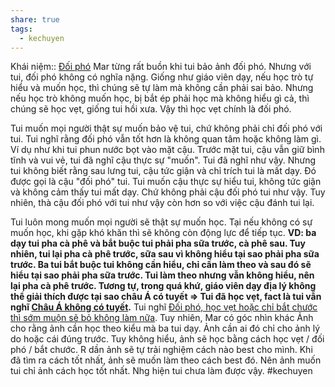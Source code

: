 ```yaml
---
share: true
tags:
  - kechuyen
---
```


Khái niệm:: [Đối phó](../T%E1%BB%AB%20%C4%91i%E1%BB%83n/Ti%C3%AAu%20c%E1%BB%B1c/%C4%90%E1%BB%91i%20ph%C3%B3.md)
Mar từng rất buồn khi tui bảo ảnh đối phó. Nhưng với tui, đối phó không có nghĩa nặng. Giống như giáo viên dạy, nếu học trò tự hiểu và muốn học, thì chúng sẽ tự làm mà không cần phải sai bảo. Nhưng nếu học trò không muốn học, bị bắt ép phải học mà không hiểu gì cả, thì chúng sẽ học vẹt, giống tui hồi xưa. Vậy thì học vẹt chính là đối phó.

Tui muốn mọi người thật sự muốn bảo vệ tui, chứ không phải chỉ đối phó với tui. Tui nghĩ rằng đối phó vẫn tốt hơn là không quan tâm hoặc không làm gì. Ví dụ như khi tui phun nước bọt vào mặt cậu. Trước mặt tui, cậu vẫn giữ bình tĩnh và vui vẻ, tui đã nghĩ cậu thực sự "muốn". Tui đã nghĩ như vậy. Nhưng tui không biết rằng sau lưng tui, cậu tức giận và chỉ trích tui là mất dạy. Đó được gọi là cậu "đối phó" tui. Tui muốn cậu thực sự hiểu tui, không tức giận và không cảm thấy tui mất dạy. Chứ không phải cậu đối phó tui như vậy. Tuy nhiên, thà cậu đối phó với tui như vậy còn hơn so với việc cậu đánh tui lại.

Tui luôn mong muốn mọi người sẽ thật sự muốn học. Tại nếu không có sự muốn học, khi gặp khó khăn thì sẽ không còn động lực để tiếp tục. 
**VD: ba dạy tui pha cà phê và bắt buộc tui phải pha sữa trước, cà phê sau. Tuy nhiên, tui lại pha cà phê trước, sữa sau vì không hiểu tại sao phải pha sữa trước. Ba tui bắt buộc tui không cần hiểu, chỉ cần làm theo và sau đó sẽ hiểu tại sao phải pha sữa trước. Tui làm theo nhưng vẫn không hiểu, nên lại pha cà phê trước.
Tương tự, trong quá khứ, giáo viên dạy địa lý không thể giải thích được tại sao châu Á có tuyết => Tui đã học vẹt, fact là tui vẫn nghĩ [Châu Á không có tuyết](./Ch%C3%A2u%20%C3%81%20kh%C3%B4ng%20c%C3%B3%20tuy%E1%BA%BFt.md).**
Tui nghĩ [Đối phó, học vẹt hoặc chỉ bắt chước thì sớm muộn sẽ bỏ không làm nữa](./%C4%90%E1%BB%91i%20ph%C3%B3,%20h%E1%BB%8Dc%20v%E1%BA%B9t%20ho%E1%BA%B7c%20ch%E1%BB%89%20b%E1%BA%AFt%20ch%C6%B0%E1%BB%9Bc%20th%C3%AC%20s%E1%BB%9Bm%20mu%E1%BB%99n%20s%E1%BA%BD%20b%E1%BB%8F%20kh%C3%B4ng%20l%C3%A0m%20n%E1%BB%AFa.md). 
Tuy nhiên, Mar có góc nhìn khác
Ảnh cho rằng ảnh cần học theo kiểu mà ba tui dạy. Ảnh cần ai đó chỉ cho ảnh lý do hoặc cái đúng trước. Tuy không hiểu, ảnh sẽ học bằng cách học vẹt / đối phó / bắt chước. R dần ảnh sẽ tự trải nghiệm cách nào best cho mình. Khi đã tìm ra cách tốt nhất, ảnh sẽ muốn làm theo cách best đó. Nên ảnh muốn tui chỉ ảnh cách học tốt nhất. Nhg hiện tui chưa làm được vậy.
#kechuyen
